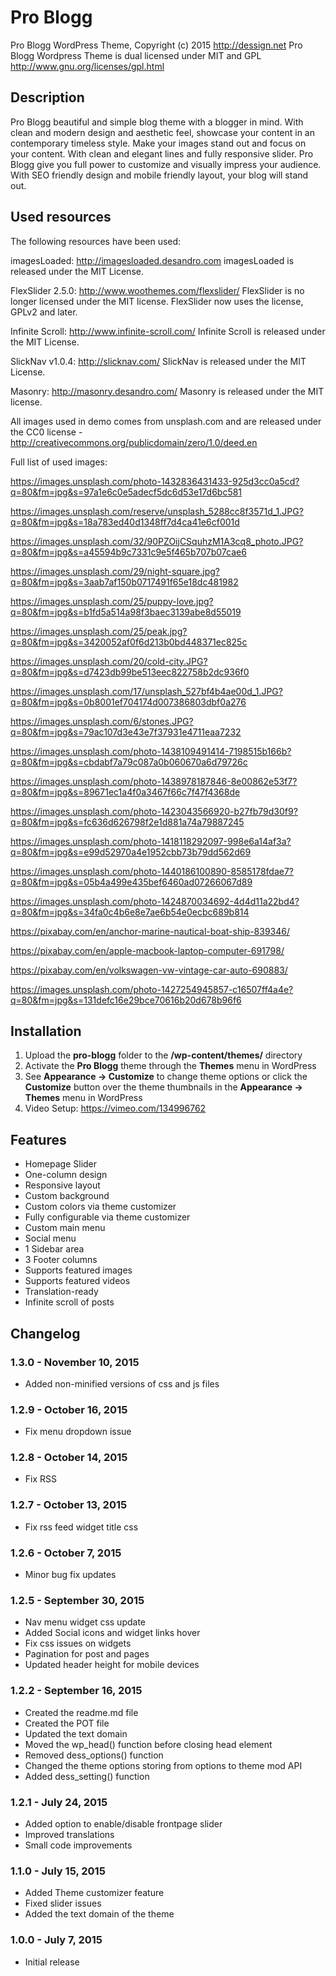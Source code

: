 # Pro Blogg

Pro Blogg WordPress Theme, Copyright (c) 2015 http://dessign.net
Pro Blogg Wordpress Theme is dual licensed under MIT and GPL
http://www.gnu.org/licenses/gpl.html

## Description

Pro Blogg beautiful and simple blog theme with a blogger in mind. With clean and modern design and aesthetic feel, showcase your content in an contemporary timeless style. Make your images stand out and focus on your content. With clean and elegant lines and fully responsive slider. Pro Blogg give you full power to customize and visually impress your audience. With SEO friendly design and mobile friendly layout, your blog will stand out.

## Used resources

The following resources have been used:

imagesLoaded: http://imagesloaded.desandro.com
imagesLoaded is released under the MIT License.

FlexSlider 2.5.0: http://www.woothemes.com/flexslider/
FlexSlider is no longer licensed under the MIT license. FlexSlider now uses the license, GPLv2 and later.

Infinite Scroll: http://www.infinite-scroll.com/
Infinite Scroll is released under the MIT License.

SlickNav v1.0.4: http://slicknav.com/
SlickNav is released under the MIT License.

Masonry: http://masonry.desandro.com/
Masonry is released under the MIT license.

All images used in demo comes from unsplash.com and are released under the CC0 license -
http://creativecommons.org/publicdomain/zero/1.0/deed.en

Full list of used images:

https://images.unsplash.com/photo-1432836431433-925d3cc0a5cd?q=80&fm=jpg&s=97a1e6c0e5adecf5dc6d53e17d6bc581

https://images.unsplash.com/reserve/unsplash_5288cc8f3571d_1.JPG?q=80&fm=jpg&s=18a783ed40d1348ff7d4ca41e6cf001d

https://images.unsplash.com/32/90PZOijCSquhzM1A3cq8_photo.JPG?q=80&fm=jpg&s=a45594b9c7331c9e5f465b707b07cae6

https://images.unsplash.com/29/night-square.jpg?q=80&fm=jpg&s=3aab7af150b0717491f65e18dc481982

https://images.unsplash.com/25/puppy-love.jpg?q=80&fm=jpg&s=b1fd5a514a98f3baec3139abe8d55019

https://images.unsplash.com/25/peak.jpg?q=80&fm=jpg&s=3420052af0f6d213b0bd448371ec825c

https://images.unsplash.com/20/cold-city.JPG?q=80&fm=jpg&s=d7423db99be513eec822758b2dc936f0

https://images.unsplash.com/17/unsplash_527bf4b4ae00d_1.JPG?q=80&fm=jpg&s=0b8001ef704174d007386803dbf0a276

https://images.unsplash.com/6/stones.JPG?q=80&fm=jpg&s=79ac107d3e43e7f37931e4711eaa7232

https://images.unsplash.com/photo-1438109491414-7198515b166b?q=80&fm=jpg&s=cbdabf7a79c087a0b060670a6d79726c

https://images.unsplash.com/photo-1438978187846-8e00862e53f7?q=80&fm=jpg&s=89671ec1a4f0a3467f66c7f47f4368de

https://images.unsplash.com/photo-1423043566920-b27fb79d30f9?q=80&fm=jpg&s=fc636d626798f2e1d881a74a79887245

https://images.unsplash.com/photo-1418118292097-998e6a14af3a?q=80&fm=jpg&s=e99d52970a4e1952cbb73b79dd562d69

https://images.unsplash.com/photo-1440186100890-8585178fdae7?q=80&fm=jpg&s=05b4a499e435bef6460ad07266067d89

https://images.unsplash.com/photo-1424870034692-4d4d11a22bd4?q=80&fm=jpg&s=34fa0c4b6e8e7ae6b54e0ecbc689b814

https://pixabay.com/en/anchor-marine-nautical-boat-ship-839346/

https://pixabay.com/en/apple-macbook-laptop-computer-691798/

https://pixabay.com/en/volkswagen-vw-vintage-car-auto-690883/

https://images.unsplash.com/photo-1427254945857-c16507ff4a4e?q=80&fm=jpg&s=131defc16e29bce70616b20d678b96f6



## Installation

1. Upload the **pro-blogg** folder to the **/wp-content/themes/** directory
2. Activate the **Pro Blogg** theme through the **Themes** menu in WordPress
3. See **Appearance -> Customize** to change theme options or click the **Customize** button over the theme thumbnails in the **Appearance -> Themes** menu in WordPress
4. Video Setup: https://vimeo.com/134996762

## Features

* Homepage Slider
* One-column design
* Responsive layout
* Custom background
* Custom colors via theme customizer
* Fully configurable via theme customizer
* Custom main menu
* Social menu
* 1 Sidebar area
* 3 Footer columns
* Supports featured images
* Supports featured videos
* Translation-ready
* Infinite scroll of posts

## Changelog

### 1.3.0 - November 10, 2015
* Added non-minified versions of css and js files

### 1.2.9 - October 16, 2015
* Fix menu dropdown issue

### 1.2.8 - October 14, 2015
* Fix RSS

### 1.2.7 - October 13, 2015
* Fix rss feed widget title css

### 1.2.6 - October 7, 2015
* Minor bug fix updates

### 1.2.5 - September 30, 2015
* Nav menu widget css update
* Added Social icons and widget links hover
* Fix css issues on widgets
* Pagination for post and pages
* Updated header height for mobile devices

### 1.2.2 - September 16, 2015

* Created the readme.md file
* Created the POT file
* Updated the text domain
* Moved the wp_head() function before closing head element
* Removed dess_options() function
* Changed the theme options storing from options to theme mod API
* Added dess_setting() function

### 1.2.1 - July 24, 2015

* Added option to enable/disable frontpage slider
* Improved translations
* Small code improvements

### 1.1.0 - July 15, 2015

* Added Theme customizer feature
* Fixed slider issues
* Added the text domain of the theme

### 1.0.0 - July 7, 2015

* Initial release

